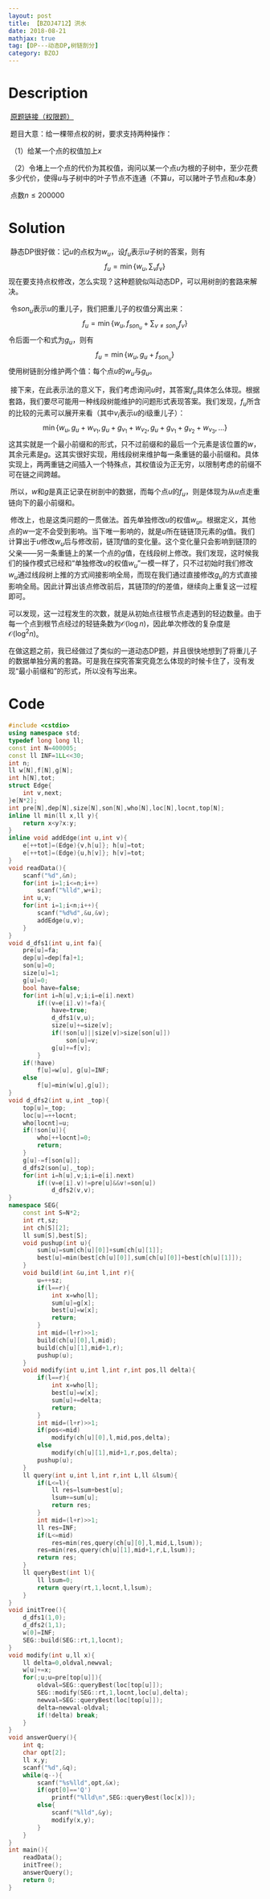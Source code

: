 ```yaml
---
layout: post
title: 【BZOJ4712】洪水
date: 2018-08-21
mathjax: true
tag: [DP---动态DP,树链剖分]
category: BZOJ
---
```

# Description

​	[原题链接（权限题）](https://www.lydsy.com/JudgeOnline/problem.php?id=4712)

​	题目大意：给一棵带点权的树，要求支持两种操作：

​	（1）给某一个点的权值加上$x$

​	（2）令堵上一个点的代价为其权值，询问以某一个点$u$为根的子树中，至少花费多少代价，使得$u$与子树中的叶子节点不连通（不算$u$，可以赌叶子节点和$u$本身）

​	点数$n \le 200000$


<!-- more -->
# Solution

​	静态DP很好做：记$u$的点权为$w_u$，设$f_u$表示$u$子树的答案，则有
$$
f_u=\min\{w_u,\sum_vf_v\}
$$
​	现在要支持点权修改，怎么实现？这种题貌似叫动态DP，可以用树剖的套路来解决。

​	令$son_u$表示$u$的重儿子，我们把重儿子的权值分离出来：
$$
f_u=\min\{w_u,f_{son_u}+\sum_{v \ne son_u}f_v\}
$$
​	令后面一个和式为$g_u$，则有
$$
f_u=\min\{w_u,g_u+f_{son_u}\}
$$
​	使用树链剖分维护两个值：每个点$u$的$w_u$与$g_u$。

​	接下来，在此表示法的意义下，我们考虑询问$u$时，其答案$f_u$具体怎么体现。根据套路，我们要尽可能用一种线段树能维护的问题形式表现答案。我们发现，$f_u$所含的比较的元素可以展开来看（其中$v_i$表示$u$的$i$级重儿子）：
$$
\min\{w_u,g_u+w_{v_1},g_u+g_{v_1}+w_{v_2},g_u+g_{v_1}+g_{v_2}+w_{v_3},...\}
$$
​	这其实就是一个最小前缀和的形式，只不过前缀和的最后一个元素是该位置的$w$，其余元素是$g$。这其实很好实现，用线段树来维护每一条重链的最小前缀和。具体实现上，两两重链之间插入一个特殊点，其权值设为正无穷，以限制考虑的前缀不可在链之间跨越。

​	所以，$w$和$g$是真正记录在树剖中的数据，而每个点$u$的$f_u$，则是体现为从$u$点走重链向下的最小前缀和。

​	修改上，也是这类问题的一贯做法。首先单独修改$u$的权值$w_u$。根据定义，其他点的$w$一定不会受到影响。当下唯一影响的，就是$u$所在链链顶元素的$g$值。我们计算出于$u$修改$w_u$后与修改前，链顶$f$值的变化量。这个变化量只会影响到链顶的父亲——另一条重链上的某一个点的$g$值，在线段树上修改。我们发现，这时候我们的操作模式已经和“单独修改$u$的权值$w_u$”一模一样了，只不过初始时我们修改$w_u$通过线段树上推的方式间接影响全局，而现在我们通过直接修改$g_u$的方式直接影响全局。因此计算出该点修改前后，其链顶的$f$的差值，继续向上重复这一过程即可。

​	可以发现，这一过程发生的次数，就是从初始点往根节点走遇到的轻边数量。由于每一个点到根节点经过的轻链条数为$\mathcal O(\log n)$，因此单次修改的复杂度是$\mathcal O(\log ^2 n)$。



​	在做这题之前，我已经做过了类似的一道动态DP题，并且很快地想到了将重儿子的数据单独分离的套路。可是我在探究答案究竟怎么体现的时候卡住了，没有发现“最小前缀和”的形式，所以没有写出来。



# Code

```c++
#include <cstdio>
using namespace std;
typedef long long ll;
const int N=400005;
const ll INF=1LL<<30;
int n;
ll w[N],f[N],g[N];
int h[N],tot;
struct Edge{
	int v,next;
}e[N*2];
int pre[N],dep[N],size[N],son[N],who[N],loc[N],locnt,top[N];
inline ll min(ll x,ll y){
	return x<y?x:y;
}
inline void addEdge(int u,int v){
	e[++tot]=(Edge){v,h[u]}; h[u]=tot;
	e[++tot]=(Edge){u,h[v]}; h[v]=tot;
}
void readData(){
	scanf("%d",&n);
	for(int i=1;i<=n;i++)
		scanf("%lld",w+i);
	int u,v;
	for(int i=1;i<n;i++){
		scanf("%d%d",&u,&v);
		addEdge(u,v);
	}
}
void d_dfs1(int u,int fa){
	pre[u]=fa;
	dep[u]=dep[fa]+1;
	son[u]=0;
	size[u]=1;
	g[u]=0;
	bool have=false;
	for(int i=h[u],v;i;i=e[i].next)
		if((v=e[i].v)!=fa){
			have=true;
			d_dfs1(v,u);
			size[u]+=size[v];
			if(!son[u]||size[v]>size[son[u]])
				son[u]=v;
			g[u]+=f[v];
		}
	if(!have) 
		f[u]=w[u], g[u]=INF;
	else 
		f[u]=min(w[u],g[u]);
}
void d_dfs2(int u,int _top){
	top[u]=_top;
	loc[u]=++locnt;
	who[locnt]=u;
	if(!son[u]){
		who[++locnt]=0;
		return;
	}
	g[u]-=f[son[u]];
	d_dfs2(son[u],_top);
	for(int i=h[u],v;i;i=e[i].next)
		if((v=e[i].v)!=pre[u]&&v!=son[u])
			d_dfs2(v,v);
}
namespace SEG{
	const int S=N*2;
	int rt,sz;
	int ch[S][2];
	ll sum[S],best[S];
	void pushup(int u){
		sum[u]=sum[ch[u][0]]+sum[ch[u][1]];
		best[u]=min(best[ch[u][0]],sum[ch[u][0]]+best[ch[u][1]]);
	}
	void build(int &u,int l,int r){
		u=++sz;
		if(l==r){
			int x=who[l];
			sum[u]=g[x];
			best[u]=w[x];
			return;
		}
		int mid=(l+r)>>1;
		build(ch[u][0],l,mid);
		build(ch[u][1],mid+1,r);
		pushup(u);
	}
	void modify(int u,int l,int r,int pos,ll delta){
		if(l==r){
			int x=who[l];
			best[u]=w[x];
			sum[u]+=delta;
			return;
		}
		int mid=(l+r)>>1;
		if(pos<=mid)
			modify(ch[u][0],l,mid,pos,delta);
		else
			modify(ch[u][1],mid+1,r,pos,delta);
		pushup(u);
	}
	ll query(int u,int l,int r,int L,ll &lsum){
		if(L<=l){
			ll res=lsum+best[u];
			lsum+=sum[u];
			return res;
		}
		int mid=(l+r)>>1;
		ll res=INF;
		if(L<=mid) 
			res=min(res,query(ch[u][0],l,mid,L,lsum));
		res=min(res,query(ch[u][1],mid+1,r,L,lsum));
		return res;
	}
	ll queryBest(int l){
		ll lsum=0;
		return query(rt,1,locnt,l,lsum);
	}
}
void initTree(){
	d_dfs1(1,0);
	d_dfs2(1,1);
	w[0]=INF;
	SEG::build(SEG::rt,1,locnt);
}
void modify(int u,ll x){
	ll delta=0,oldval,newval;
	w[u]+=x;
	for(;u;u=pre[top[u]]){
		oldval=SEG::queryBest(loc[top[u]]);
		SEG::modify(SEG::rt,1,locnt,loc[u],delta);
		newval=SEG::queryBest(loc[top[u]]);
		delta=newval-oldval;
		if(!delta) break;
	}
}
void answerQuery(){
	int q;
	char opt[2];
	ll x,y;
	scanf("%d",&q);
	while(q--){
		scanf("%s%lld",opt,&x);
		if(opt[0]=='Q')
			printf("%lld\n",SEG::queryBest(loc[x]));
		else{
			scanf("%lld",&y);
			modify(x,y);
		}
	}
}
int main(){
	readData();
	initTree();
	answerQuery();
	return 0;
}
```

​	







